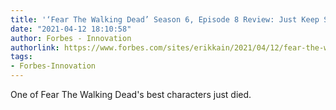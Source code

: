 ```yaml
---
title: '‘Fear The Walking Dead’ Season 6, Episode 8 Review: Just Keep Swimming'
date: "2021-04-12 18:10:58"
author: Forbes - Innovation
authorlink: https://www.forbes.com/sites/erikkain/2021/04/12/fear-the-walking-dead-season-6-episode-8-review-john-dorie/
tags:
- Forbes-Innovation
---
```

One of Fear The Walking Dead's best characters just died.